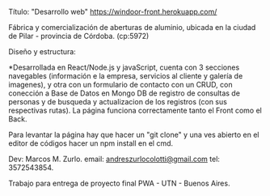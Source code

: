 Título: "Desarrollo web" https://windoor-front.herokuapp.com/

Fábrica y comercialización de aberturas de aluminio, ubicada en la ciudad de Pilar - provincia de Córdoba. (cp:5972)

Diseño y estructura:

*Desarrollada en React/Node.js y javaScript, cuenta con 3 secciones navegables (información e la empresa, servicios al cliente y galería de imagenes), y otra
con un formulario de contacto con un CRUD, con conección a Base de Datos en Mongo DB de registro de consultas de personas y de 
busqueda y actualizacion de los registros (con sus respectivas rutas).
La página funciona correctamente tanto el Front como el Back.

Para levantar la página hay que hacer un "git clone" y una ves abierto
en el editor de códigos hacer un npm install en el cmd.

Dev: Marcos M. Zurlo.
email: andreszurlocolotti@gmail.com
tel: 3572543854.

Trabajo para entrega de proyecto final PWA - UTN - Buenos Aires.


